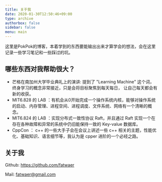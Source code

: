 ```yaml
---
title: 关于我
date: 2020-01-30T12:50:46+09:00
type: archive
authorbox: false
sidebar: false
menu: main
---
```



这里是PokPok的博客，本着学到的东西要能输出出来才算学会的想法，会在这里记录一些学习笔记和一些踩过的坑。

## 哪些东西对我帮助很大？

- 芒格在南加州大学毕业典礼上的演讲: 提到了 "Learning Machine" 这个词，终身学习的概念非常接近，只是会将目标聚焦到每天每日，
让自己每天都会有新的收获。
- MIT6.828 的 LAB ：有机会从0开始完成一个操作系统内核，能够对操作系统的启动、内存管理、进程空间、进程调度、文件系统、网络有一个清晰的概念。
- MIT6.824 的 LAB ：实现分布式一致性协议 Raft，并且通过 Raft 实现一个在存在各种故障和异常的系统中仍旧能保持一致的 Key-value 数据库。
- CppCon ： c++ 的一些大手子会在会议上讲述一些 c++ 相关的主题，性能优化、基础知识、语言细节等，我认为是 cpper 进阶的一个必经之路。

## 关于我

Github: <https://github.com/fatwaer>

Mail: fatwaer@gmail.com
